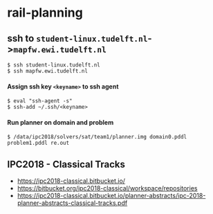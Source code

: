 # rail-planning

## ssh to `student-linux.tudelft.nl`->`mapfw.ewi.tudelft.nl`
```
$ ssh student-linux.tudelft.nl
$ ssh mapfw.ewi.tudelft.nl
```

#### Assign ssh key `<keyname>` to ssh agent
```
$ eval "ssh-agent -s"
$ ssh-add ~/.ssh/<keyname>
```

#### Run planner on domain and problem
```
$ /data/ipc2018/solvers/sat/team1/planner.img domain0.pddl problem1.pddl re.out
```

## IPC2018 - Classical Tracks
- https://ipc2018-classical.bitbucket.io/
- https://bitbucket.org/ipc2018-classical/workspace/repositories
- https://ipc2018-classical.bitbucket.io/planner-abstracts/ipc-2018-planner-abstracts-classical-tracks.pdf
